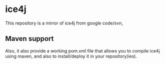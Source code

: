 ice4j
=====

This repository is a mirror of ice4j from google code/svn, 

## Maven support

Also, it also provide a working pom.xml file that allows you to compile ice4j using maven, and also to install/deploy it in your repository(ies).

